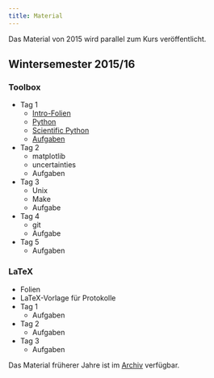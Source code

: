 ```yaml
---
title: Material
---
```


Das Material von 2015 wird parallel zum Kurs veröffentlicht.

## Wintersemester 2015/16

### Toolbox

- Tag 1
    - [Intro-Folien](files/archive/2015/intro.pdf)
    - [Python](files/archive/2015/python.html)
    - [Scientific Python](files/archive/2015/scientific-python.html)
    - [Aufgaben](files/archive/2015/exercises-toolbox-1.zip)
- Tag 2
    - matplotlib <!--[matplotlib](files/archive/2015/matplotlib.html)-->
    - uncertainties <!--[uncertainties](files/archive/2015/uncertainties.html)-->
    - Aufgaben <!--[Aufgaben](files/archive/2015/exercises-toolbox-2.zip)-->
- Tag 3
    - Unix <!--[Unix](files/archive/2015/unix.pdf)-->
    - Make <!--[make](files/archive/2015/make.pdf)-->
    - Aufgabe <!--[Aufgabe](files/archive/2015/exercises-toolbox-3.zip)-->
- Tag 4
    - git <!--[git](files/archive/2015/git.pdf)-->
    - Aufgabe <!--[Aufgabe](files/archive/2015/exercises-toolbox-4.zip)-->
- Tag 5
    - Aufgaben <!--[Aufgaben](files/archive/2015/exercises-toolbox-5.zip)-->

### LaTeX

- Folien <!--[Folien](files/archive/2015/latex.pdf)-->
- LaTeX-Vorlage für Protokolle <!--[LaTeX-Vorlage für Protokolle](files/archive/2015/latex-template.zip)-->
- Tag 1
    - Aufgaben <!--[Aufgaben](files/archive/2015/exercises-latex-1.zip)-->
- Tag 2
    - Aufgaben <!--[Aufgaben](files/archive/2015/exercises-latex-2.zip)-->
- Tag 3
    - Aufgaben <!--[Aufgaben](files/archive/2015/exercises-latex-3.zip)-->

Das Material früherer Jahre ist im [Archiv](archive.html) verfügbar.
